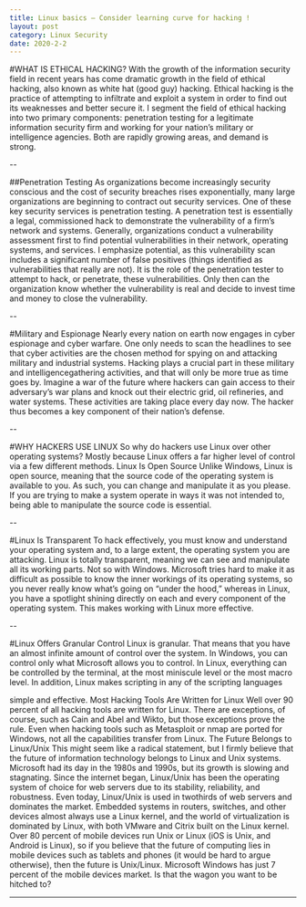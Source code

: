```yaml
---
title: Linux basics – Consider learning curve for hacking !
layout: post
category: Linux Security
date: 2020-2-2
---
```


#WHAT IS ETHICAL HACKING?
With the growth of the information security field in recent years has come dramatic growth in the field of ethical hacking, also known as white hat (good guy) hacking. Ethical hacking is the practice of attempting to infiltrate and exploit a system in order to find out its weaknesses and better secure it. I segment the field of ethical hacking into two primary components: penetration testing for a legitimate information security firm and working for your nation’s military or intelligence agencies. Both are rapidly growing areas, and demand is strong.

--

##Penetration Testing
As organizations become increasingly security conscious and the cost of security breaches rises exponentially, many large organizations are beginning to contract out security services. One of these key security services is penetration testing. A penetration test is essentially a legal, commissioned hack to demonstrate the vulnerability of a firm’s network and systems.
Generally, organizations conduct a vulnerability assessment first to find potential vulnerabilities in their network, operating systems, and services. I emphasize potential, as this vulnerability scan includes a significant number of false positives (things identified as vulnerabilities that really are not). It is the role of the penetration tester to attempt to hack, or penetrate, these vulnerabilities. Only then can the organization know whether the vulnerability is real and decide to invest time and money to close the vulnerability.

--


#Military and Espionage
Nearly every nation on earth now engages in cyber espionage and cyber warfare. One only needs to scan the headlines to see that cyber activities are the chosen method for spying on and attacking military and industrial systems.
Hacking plays a crucial part in these military and intelligence­gathering activities, and that will only be more true as time goes by. Imagine a war of the future where hackers can gain access to their adversary’s war plans and knock out their electric grid, oil refineries, and water systems. These activities are taking place every day now. The hacker thus becomes a key component of their nation’s defense.

--


#WHY HACKERS USE LINUX
So why do hackers use Linux over other operating systems? Mostly because Linux offers a far higher level of control via a few different methods.
Linux Is Open Source
Unlike Windows, Linux is open source, meaning that the source code of the operating system is available to you. As such, you can change and manipulate it as you please. If you are trying to make a system operate in ways it was not intended to, being able to manipulate the source code is essential.

--

#Linux Is Transparent
To hack effectively, you must know and understand your operating system and, to a large extent, the operating system you are attacking. Linux is totally transparent, meaning we can see and manipulate all its working parts.
Not so with Windows. Microsoft tries hard to make it as difficult as possible to know the inner workings of its operating systems, so you never really know what’s going on “under the hood,” whereas in Linux, you have a spotlight shining directly on each and every component of the operating system. This makes working with Linux more effective.

--


#Linux Offers Granular Control
Linux is granular. That means that you have an almost infinite amount of control over the system. In Windows, you can control only what Microsoft allows you to control. In Linux, everything can be controlled by the terminal, at the most miniscule level or the most macro level. In addition, Linux makes scripting in any of the scripting languages
 
simple and effective.
Most Hacking Tools Are Written for Linux
Well over 90 percent of all hacking tools are written for Linux. There are exceptions, of course, such as Cain and Abel and Wikto, but those exceptions prove the rule. Even when hacking tools such as Metasploit or nmap are ported for Windows, not all the capabilities transfer from Linux.
The Future Belongs to Linux/Unix
This might seem like a radical statement, but I firmly believe that the future of information technology belongs to Linux and Unix systems. Microsoft had its day in the 1980s and 1990s, but its growth is slowing and stagnating.
Since the internet began, Linux/Unix has been the operating system of choice for web servers due to its stability, reliability, and robustness. Even today, Linux/Unix is used in two­thirds of web servers and dominates the market. Embedded systems in routers, switches, and other devices almost always use a Linux kernel, and the world of virtualization is dominated by Linux, with both VMware and Citrix built on the Linux kernel.
Over 80 percent of mobile devices run Unix or Linux (iOS is Unix, and Android is Linux), so if you believe that the future of computing lies in mobile devices such as tablets and phones (it would be hard to argue otherwise), then the future is Unix/Linux. Microsoft Windows has just 7 percent of the mobile devices market. Is that the wagon you want to be hitched to?

---
